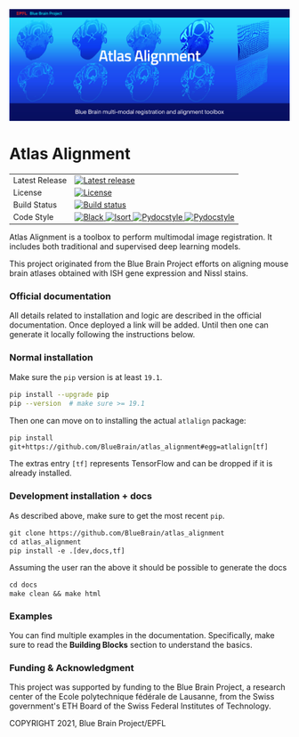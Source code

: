 <img src="docs/source/logo/Atlas_Alignment_banner.jpg"/>

# Atlas Alignment

<table>
<tr>
  <td>Latest Release</td>
  <td>
    <a href="https://github.com/BlueBrain/atlas_alignment/releases">
    <img src="https://img.shields.io/github/v/release/BlueBrain/atlas_alignment" alt="Latest release" />
    </a>
  </td>
</tr>
<tr>
  <td>License</td>
  <td>
    <a href="https://github.com/BlueBrain/atlas_alignment/blob/master/LICENSE.md">
    <img src="https://img.shields.io/github/license/BlueBrain/atlas_alignment" alt="License" />
    </a>
</td>
</tr>
<tr>
  <td>Build Status</td>
  <td>
    <a href="https://travis-ci.com/BlueBrain/atlas_alignment">
    <img src="https://travis-ci.com/BlueBrain/atlas_alignment.svg?token=EpNKg1Tw8ZGyy3nCEcuz&branch=master" alt="Build status" />
    </a>
  </td>
</tr>
<tr>
	<td>Code Style</td>
	<td>
		<a href="https://github.com/psf/black">
		<img src="https://img.shields.io/badge/code%20style-black-000000.svg" alt="Black">
		</a>
		<a href="https://pycqa.github.io/isort/">
		<img src="https://img.shields.io/badge/%20imports-isort-%231674b1?style=flat&labelColor=ef8336" alt="Isort">
		</a>
		<a href="http://www.pydocstyle.org/">
		<img src="https://img.shields.io/badge/docstrings-pydocstyle-informational" alt="Pydocstyle">
		</a>
		<a href="https://flake8.pycqa.org/">
		<img src="https://img.shields.io/badge/PEP8-flake8-informational" alt="Pydocstyle">
		</a>
	</td>
</tr>
</table>

Atlas Alignment is a toolbox to perform multimodal image registration. It 
includes both traditional and supervised deep learning models. 

This project originated from the Blue Brain Project efforts on aligning mouse 
brain atlases obtained with ISH gene expression and Nissl stains. 


### Official documentation
All details related to installation and logic are described in the official documentation. Once
deployed a link will be added. Until then one can generate it locally following the instructions
below.


### Normal installation
Make sure the `pip` version is at least `19.1`.

```bash
pip install --upgrade pip
pip --version  # make sure >= 19.1
```

Then one can move on to installing the actual `atlalign` package:

```
pip install git+https://github.com/BlueBrain/atlas_alignment#egg=atlalign[tf]
```
The extras entry `[tf]` represents TensorFlow and can be dropped if it is already installed.


### Development installation + docs
As described above, make sure to get the most recent `pip`.
```
git clone https://github.com/BlueBrain/atlas_alignment
cd atlas_alignment
pip install -e .[dev,docs,tf]
```

Assuming the user ran the above it should be possible to generate the docs 
```
cd docs
make clean && make html
```

### Examples
You can find multiple examples in the documentation. Specifically, make
sure to read the **Building Blocks** section to understand the basics.

### Funding & Acknowledgment

This project was supported by funding to the Blue Brain 
Project, a research center of the Ecole polytechnique fédérale de Lausanne, from 
the Swiss government's ETH Board of the Swiss Federal Institutes of Technology.

COPYRIGHT 2021, Blue Brain Project/EPFL
